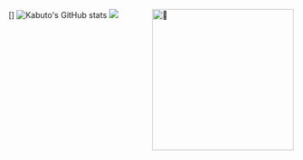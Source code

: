 [<img align="right" width="250" alt="🦑" src="https://count.getloli.com/get/@:kabuto-mk7?theme=gelbooru">]
![Kabuto's GitHub stats](https://github-readme-stats.vercel.app/api?username=kabuto-mk7&theme=dark&show_icons=true)
[![](https://user-images.githubusercontent.com/22963968/114021347-e3c48b80-9870-11eb-8bc8-998bf39b4d0d.png)](#)
